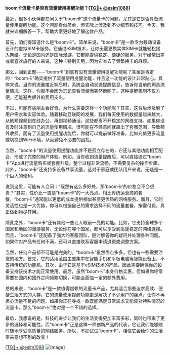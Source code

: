 **boom卡流量卡是否有流量使用提醒功能？[[TG💪+ @esim1088](https://t.me/s/esim1088)]**

最近，很多小伙伴都在问关于“boom卡”这个流量卡的问题，尤其是它是否具备流量使用提醒功能。这个问题看似简单，但实际上涉及到不少细节和技巧。今天，我就来详细解答一下，帮助大家更好地了解这款产品。

首先，咱们得知道什么是“boom卡”。简单来说，“boom卡”是一款专为移动设备设计的虚拟SIM卡服务。它通过eSIM技术，让你无需更换实体SIM卡就能轻松接入网络。无论是国内还是国际漫游，它都能提供稳定、便捷的服务。对于经常出差或者喜欢旅行的人来说，这种卡特别实用，因为它省去了频繁换卡的麻烦。

那么，回到正题——“boom卡”到底有没有流量使用提醒功能呢？答案是肯定的！“boom卡”确实提供了流量使用提醒功能，并且这一功能的设计非常贴心。具体来说，当你的流量接近耗尽时，系统会自动发送提醒信息，告诉你当前的剩余流量情况。这样，你就不会因为忘记查看流量而突然断网了。这种提醒机制不仅方便，还能避免额外的费用支出。

不过，可能有些朋友会好奇，为什么需要这样一个功能呢？其实，这背后涉及到了用户需求和实际体验。随着移动互联网的发展，我们每天使用的数据量越来越大，从刷短视频到在线办公，再到视频通话，这些都离不开稳定的网络支持。如果你没有及时注意到自己的流量使用情况，很可能在不经意间就超出了套餐范围，导致额外收费。而有了流量使用提醒功能后，你就可以提前做好准备，比如充值更多流量或切换到WiFi环境，从而避免不必要的困扰。

当然，“boom卡”的流量使用提醒功能并不是孤立存在的，它还与其他功能相互配合，形成了完整的用户体验。例如，当你收到流量提醒后，可以直接通过“boom卡”App进行流量购买或套餐升级。整个过程非常流畅，不需要复杂的操作步骤。此外，“boom卡”还支持多设备共享流量，这对于家庭或团队用户来说，无疑是一个巨大的便利。

说到这里，可能有人会问：“既然有这么多好处，那‘boom卡’的价格会不会很贵？”其实，性价比一直是“boom卡”的一大亮点。相比传统运营商的套餐，“boom卡”通常能以更低的成本提供相似甚至更优质的网络服务。而且，它的灵活性也是一大优势，你可以根据自己的需求选择不同的流量套餐，按需付费，真正做到物尽其用。

除此之外，“boom卡”还有其他一些让人眼前一亮的功能。比如，它支持全球多个国家和地区的漫游服务，无论你在哪个国家，都可以享受到高速稳定的网络连接。而且，“boom卡”还配备了强大的客服团队，随时解答你的疑问并处理各种问题。如果你对产品有任何不满，还可以直接联系客服申请退费或调整方案。

当然，任何产品都不可能是完美的。“boom卡”虽然优点多多，但也有一些需要注意的地方。首先，它的适用范围主要集中在智能手机和平板电脑等智能设备上，不支持传统的功能机。其次，由于它是基于eSIM技术的产品，因此需要确保你的设备支持该技术才能正常使用。最后，虽然“boom卡”本身价格实惠，但如果你经常需要在国内和国外之间频繁切换，可能会面临一定的额外费用。

总的来说，“boom卡”是一款值得信赖的流量卡产品，尤其适合那些追求高效、便捷生活方式的人群。它的流量使用提醒功能更是解决了不少用户的痛点，让你不再担心流量不足的问题。如果你正在寻找一款既能满足日常需求又能应对特殊情况的流量卡，那么“boom卡”绝对是一个不错的选择。

最后，我想说的是，科技的进步让我们的生活变得更加丰富多彩，同时也带来了更多的选择和可能性。而“boom卡”正是这样一种创新产品的代表，它让我们能够随时随地享受高质量的网络服务。所以，不妨试试“boom卡”，相信它会给你的生活带来意想不到的改变！

[[TG💪+ @esim1088](https://t.me/s/esim1088) ![Image](https://i.postimg.cc/4NQfJmqS/Snipaste-2025-05-13-00-14-12.png)]